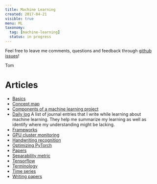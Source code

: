 ```yaml
---
title: Machine Learning
created: 2017-04-21
visible: true
menu: ML
taxonomy:
  tag: [machine-learning]
  status: in progress
---
```


Feel free to leave me comments, questions and feedback through [github issues](https://github.com/tomzx/blog.tomrochette.com-content/issues)!

Tom

# Articles
* [Basics](basics/article.md)
* [Concept map](https://github.com/tomzx/machine-learning-concept-map)
* [Components of a machine learning project](components-of-a-ml-project/article.md)
* [Daily log](daily-log/article.md) A list of journal entries that I write while learning about machine learning. They help me summarize my learning as well as identify where my understanding might be lacking.
* [Frameworks](frameworks/article.md)
* [GPU cluster monitoring](gpu-cluster-monitoring/article.md)
* [Handwriting recognition](handwriting-recognition/article.md)
* [Optimizing PyTorch](optimizing-pytorch/article.md)
* [Papers](papers/article.md)
* [Separability metric](separability-metric/article.md)
* [Tensorflow](tensorflow/article.md)
* [Terminology](terminology/article.md)
* [Time series](time-series/article.md)
* [Writing papers](writing-papers/article.md)
